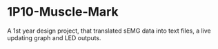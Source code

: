 # 1P10-Muscle-Mark
A 1st year design project, that translated sEMG data into text files, a live updating graph and LED outputs.

